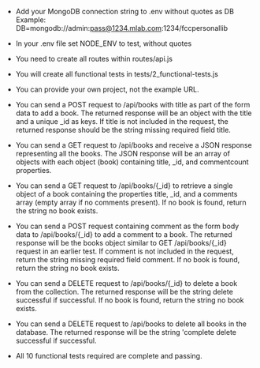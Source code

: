 - Add your MongoDB connection string to .env without quotes as DB Example: DB=mongodb://admin:pass@1234.mlab.com:1234/fccpersonallib
- In your .env file set NODE_ENV to test, without quotes
- You need to create all routes within routes/api.js
- You will create all functional tests in tests/2_functional-tests.js

- You can provide your own project, not the example URL.

- You can send a POST request to /api/books with title as part of the form data to add a book. The returned response will be an object with the title and a unique \_id as keys. If title is not included in the request, the returned response should be the string missing required field title.

- You can send a GET request to /api/books and receive a JSON response representing all the books. The JSON response will be an array of objects with each object (book) containing title, \_id, and commentcount properties.

- You can send a GET request to /api/books/{\_id} to retrieve a single object of a book containing the properties title, \_id, and a comments array (empty array if no comments present). If no book is found, return the string no book exists.

- You can send a POST request containing comment as the form body data to /api/books/{\_id} to add a comment to a book. The returned response will be the books object similar to GET /api/books/{\_id} request in an earlier test. If comment is not included in the request, return the string missing required field comment. If no book is found, return the string no book exists.

- You can send a DELETE request to /api/books/{\_id} to delete a book from the collection. The returned response will be the string delete successful if successful. If no book is found, return the string no book exists.

- You can send a DELETE request to /api/books to delete all books in the database. The returned response will be the string 'complete delete successful if successful.

- All 10 functional tests required are complete and passing.
